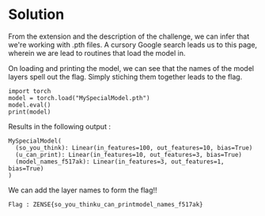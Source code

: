 # Solution

From the extension and the description of the challenge, we can infer that we're working with .pth files. A cursory Google search leads us to this page, wherein we are lead to routines that load the model in.

On loading and printing the model, we can see that the names of the model layers spell out the flag. Simply stiching them together leads to the flag.

```
import torch
model = torch.load("MySpecialModel.pth")
model.eval()
print(model)
```

Results in the following output :

```
MySpecialModel(
  (so_you_think): Linear(in_features=100, out_features=10, bias=True)
  (u_can_print): Linear(in_features=10, out_features=3, bias=True)
  (model_names_f517ak): Linear(in_features=3, out_features=1, bias=True)
)
```

We can add the layer names to form the flag!!

```
Flag : ZENSE{so_you_thinku_can_printmodel_names_f517ak}
```
